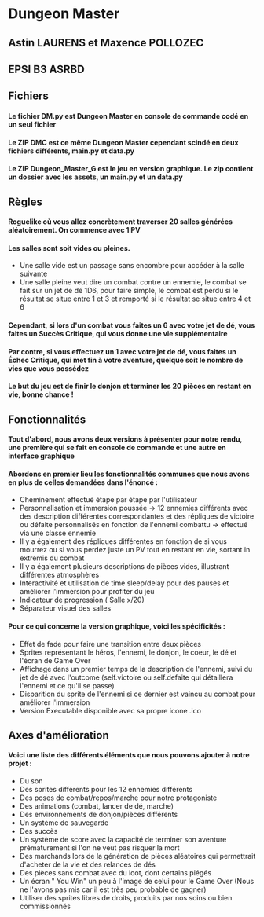 # Dungeon Master

## Astin LAURENS et Maxence POLLOZEC
## EPSI B3 ASRBD

## Fichiers
#### Le fichier DM.py est Dungeon Master en console de commande codé en un seul fichier
#### Le ZIP DMC est ce même Dungeon Master cependant scindé en deux fichiers différents, main.py et data.py 
#### Le ZIP Dungeon_Master_G est le jeu en version graphique. Le zip contient un dossier avec les assets, un main.py et un data.py

## Règles

#### Roguelike où vous allez concrètement traverser 20 salles générées aléatoirement. On commence avec 1 PV
#### Les salles sont soit vides ou pleines.
* Une salle vide est un passage sans encombre pour accéder à la salle suivante
* Une salle pleine veut dire un combat contre un ennemie, le combat se fait sur un jet de dé 1D6, pour faire simple, le combat est perdu si le résultat se situe entre 1 et 3 et remporté si le résultat se situe entre 4 et 6
#### Cependant, si lors d'un combat vous faites un 6 avec votre jet de dé, vous faites un Succès Critique, qui vous donne une vie supplémentaire

#### Par contre, si vous effectuez un 1 avec votre jet de dé, vous faites un Échec Critique, qui met fin à votre aventure, quelque soit le nombre de vies que vous possédez

#### Le but du jeu est de finir le donjon et terminer les 20 pièces en restant en vie, bonne chance !

## Fonctionnalités

#### Tout d'abord, nous avons deux versions à présenter pour notre rendu, une première qui se fait en console de commande et une autre en interface graphique

#### Abordons en premier lieu les fonctionnalités communes que nous avons en plus de celles demandées dans l'énoncé : 
* Cheminement effectué étape par étape par l'utilisateur 
* Personnalisation et immersion poussée -> 12 ennemies différents avec des description différentes correspondantes et des répliques de victoire ou défaite personnalisés en fonction de l'ennemi combattu -> effectué via une classe ennemie
* Il y a également des répliques différentes en fonction de si vous mourrez ou si vous perdez juste un PV tout en restant en vie, sortant in extremis du combat
* Il y a également plusieurs descriptions de pièces vides, illustrant différentes atmosphères
* Interactivité et utilisation de time sleep/delay pour des pauses et améliorer l'immersion pour profiter du jeu
* Indicateur de progression ( Salle x/20)
* Séparateur visuel des salles 

#### Pour ce qui concerne la version graphique, voici les spécificités :
* Effet de fade pour faire une transition entre deux pièces
* Sprites représentant le héros, l'ennemi, le donjon, le coeur, le dé et l'écran de Game Over
* Affichage dans un premier temps de la description de l'ennemi, suivi du jet de dé avec l'outcome (self.victoire ou self.defaite qui détaillera l'ennemi et ce qu'il se passe)
* Disparition du sprite de l'ennemi si ce dernier est vaincu au combat pour améliorer l'immersion
* Version Executable disponible avec sa propre icone .ico

## Axes d'amélioration

#### Voici une liste des différents éléments que nous pouvons ajouter à notre projet :
* Du son 
* Des sprites différents pour les 12 ennemies différents 
* Des poses de combat/repos/marche pour notre protagoniste
* Des animations (combat, lancer de dé, marche)
* Des environnements de donjon/pièces différents
* Un système de sauvegarde
* Des succès
* Un système de score avec la capacité de terminer son aventure prématurement si l'on ne veut pas risquer la mort
* Des marchands lors de la génération de pièces aléatoires qui permettrait d'acheter de la vie et des relances de dés
* Des pièces sans combat avec du loot, dont certains piégés
* Un écran " You Win" un peu à l'image de celui pour le Game Over (Nous ne l'avons pas mis car il est très peu probable de gagner)
* Utiliser des sprites libres de droits, produits par nos soins ou bien commissionnés 
